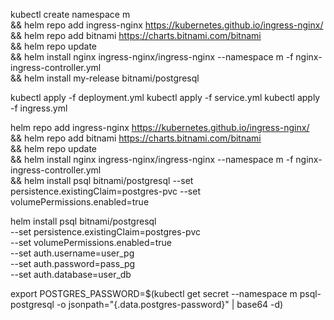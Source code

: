 kubectl create namespace m \
&& helm repo add ingress-nginx https://kubernetes.github.io/ingress-nginx/ \
&& helm repo add bitnami https://charts.bitnami.com/bitnami \
&& helm repo update \
&& helm install nginx ingress-nginx/ingress-nginx --namespace m -f nginx-ingress-controller.yml \
&& helm install my-release bitnami/postgresql

kubectl apply -f deployment.yml
kubectl apply -f service.yml
kubectl apply -f ingress.yml

helm repo add ingress-nginx https://kubernetes.github.io/ingress-nginx/ \
&& helm repo add bitnami https://charts.bitnami.com/bitnami \
&& helm repo update \
&& helm install nginx ingress-nginx/ingress-nginx --namespace m -f nginx-ingress-controller.yml \
&& helm install psql bitnami/postgresql --set persistence.existingClaim=postgres-pvc --set volumePermissions.enabled=true

helm install psql bitnami/postgresql \
--set persistence.existingClaim=postgres-pvc \
--set volumePermissions.enabled=true \
--set auth.username=user_pg \
--set auth.password=pass_pg \
--set auth.database=user_db 

export POSTGRES_PASSWORD=$(kubectl get secret --namespace m psql-postgresql -o jsonpath="{.data.postgres-password}" | base64 -d)